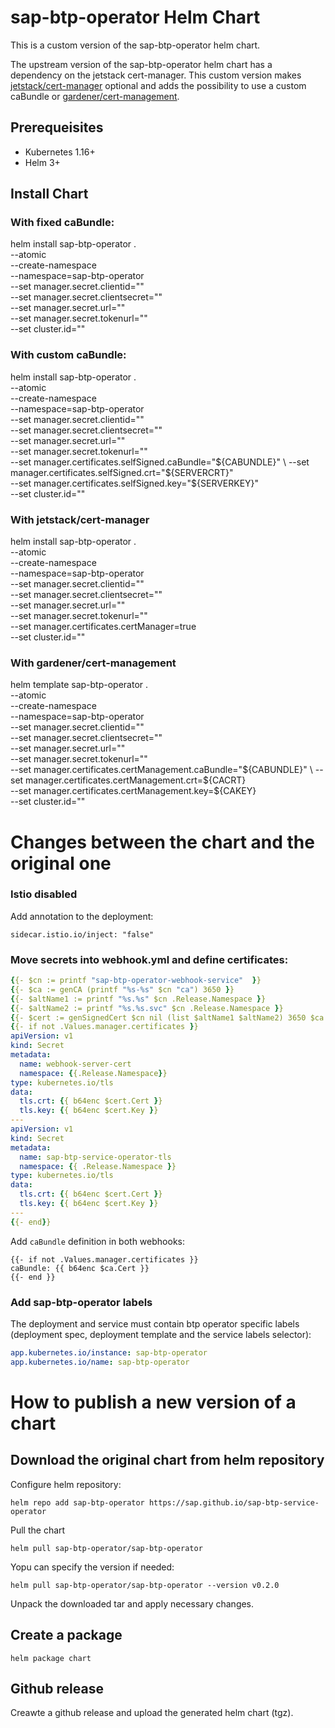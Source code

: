 # sap-btp-operator Helm Chart

This is a custom version of the sap-btp-operator helm chart.

The upstream version of the sap-btp-operator helm chart has a dependency on the jetstack cert-manager. This custom version makes [jetstack/cert-manager](https://github.com/jetstack/cert-manager) optional and adds the possibility to use a custom caBundle or [gardener/cert-management](https://github.com/gardener/cert-management).

## Prerequeisites

* Kubernetes 1.16+
* Helm 3+

## Install Chart

### With fixed caBundle:
helm install sap-btp-operator . \
    --atomic \
    --create-namespace \
    --namespace=sap-btp-operator \
    --set manager.secret.clientid="<fill in>" \
    --set manager.secret.clientsecret="<fill in>" \
    --set manager.secret.url="<fill in>" \
    --set manager.secret.tokenurl="<fill in>" \
    --set cluster.id="<fill in>"

### With custom caBundle:
helm install sap-btp-operator . \
    --atomic \
    --create-namespace \
    --namespace=sap-btp-operator \
    --set manager.secret.clientid="<fill in>" \
    --set manager.secret.clientsecret="<fill in>" \
    --set manager.secret.url="<fill in>" \
    --set manager.secret.tokenurl="<fill in>" \
    --set manager.certificates.selfSigned.caBundle="${CABUNDLE}" \
    --set manager.certificates.selfSigned.crt="${SERVERCRT}" \
    --set manager.certificates.selfSigned.key="${SERVERKEY}" \
    --set cluster.id="<fill in>"

### With jetstack/cert-manager
helm install sap-btp-operator . \
    --atomic \
    --create-namespace \
    --namespace=sap-btp-operator \
    --set manager.secret.clientid="<fill in>" \
    --set manager.secret.clientsecret="<fill in>" \
    --set manager.secret.url="<fill in>" \
    --set manager.secret.tokenurl="<fill in>" \
    --set manager.certificates.certManager=true \
    --set cluster.id="<fill in>"

### With gardener/cert-management
helm template sap-btp-operator . \
    --atomic \
    --create-namespace \
    --namespace=sap-btp-operator \
    --set manager.secret.clientid="<fill in>" \
    --set manager.secret.clientsecret="<fill in>" \
    --set manager.secret.url="<fill in>" \
    --set manager.secret.tokenurl="<fill in>" \
    --set manager.certificates.certManagement.caBundle="${CABUNDLE}" \
    --set manager.certificates.certManagement.crt=${CACRT} \
    --set manager.certificates.certManagement.key=${CAKEY} \
    --set cluster.id="<fill in>"

# Changes between the chart and the original one
### Istio disabled
Add annotation to the deployment:
```
sidecar.istio.io/inject: "false"
```

### Move secrets into webhook.yml and define certificates:
```yaml
{{- $cn := printf "sap-btp-operator-webhook-service"  }}
{{- $ca := genCA (printf "%s-%s" $cn "ca") 3650 }}
{{- $altName1 := printf "%s.%s" $cn .Release.Namespace }}
{{- $altName2 := printf "%s.%s.svc" $cn .Release.Namespace }}
{{- $cert := genSignedCert $cn nil (list $altName1 $altName2) 3650 $ca }}
{{- if not .Values.manager.certificates }}
apiVersion: v1
kind: Secret
metadata:
  name: webhook-server-cert
  namespace: {{.Release.Namespace}}
type: kubernetes.io/tls
data:
  tls.crt: {{ b64enc $cert.Cert }}
  tls.key: {{ b64enc $cert.Key }}
---
apiVersion: v1
kind: Secret
metadata:
  name: sap-btp-service-operator-tls
  namespace: {{ .Release.Namespace }}
type: kubernetes.io/tls
data:
  tls.crt: {{ b64enc $cert.Cert }}
  tls.key: {{ b64enc $cert.Key }}
---
{{- end}}
```
Add `caBundle` definition in both webhooks:
```
{{- if not .Values.manager.certificates }}
caBundle: {{ b64enc $ca.Cert }}
{{- end }}
```

### Add sap-btp-operator labels

The deployment and service must contain btp operator specific labels (deployment spec, deployment template and the service labels selector):
```yaml
app.kubernetes.io/instance: sap-btp-operator
app.kubernetes.io/name: sap-btp-operator
```

# How to publish a new version of a chart
## Download the original chart from helm repository
Configure helm repository:
```
helm repo add sap-btp-operator https://sap.github.io/sap-btp-service-operator
```
Pull the chart
```
helm pull sap-btp-operator/sap-btp-operator
```
Yopu can specify the version if needed:
```
helm pull sap-btp-operator/sap-btp-operator --version v0.2.0
```

Unpack the downloaded tar and apply necessary changes.

## Create a package
```
helm package chart 
```
## Github release
Creawte a github release and upload the generated helm chart (tgz).